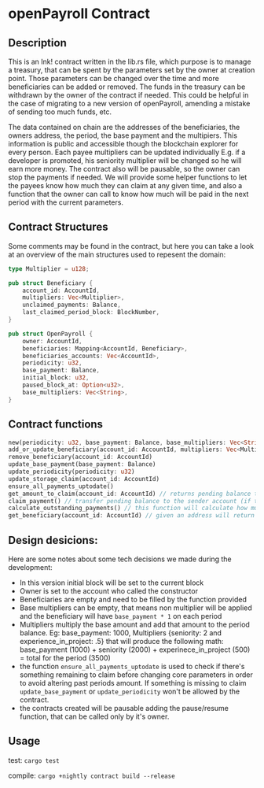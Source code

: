 # openPayroll Contract

## Description 

This is an Ink! contract written in the lib.rs file, which purpose is to manage a treasury, that can be spent by the parameters set by the owner at creation point. Those parameters can be changed over the time and more beneficiaries can be added or removed. The funds in the treasury can be withdrawn by the owner of the contract if needed. This could be helpful in the case of migrating to a new version of openPayroll, amending a mistake of sending too much funds, etc. 

The data contained on chain are the addresses of the beneficiaries, the owners address, the period, the base payment and the multipiers. This information is public and accessible though the blockchain explorer for every person. Each payee multipliers can be updated individually E.g. if a developer is promoted, his seniority multiplier will be changed so he will earn more money. The contract also will be pausable, so the owner can stop the payments if needed. We will provide some helper functions to let the payees know how much they can claim at any given time, and also a function that the owner can call to know how much will be paid in the next period with the current parameters.

## Contract Structures

Some comments may be found in the contract, but here you can take a look at an overview of the main structures used to repesent the domain:

``` RUST
type Multiplier = u128;
```

``` RUST
pub struct Beneficiary {
    account_id: AccountId,
    multipliers: Vec<Multiplier>,
    unclaimed_payments: Balance,
    last_claimed_period_block: BlockNumber,
}
```

``` RUST
pub struct OpenPayroll {
    owner: AccountId,
    beneficiaries: Mapping<AccountId, Beneficiary>,
    beneficiaries_accounts: Vec<AccountId>,
    periodicity: u32,
    base_payment: Balance,
    initial_block: u32,
    paused_block_at: Option<u32>,
    base_multipliers: Vec<String>,
}
```

## Contract functions

``` RUST
new(periodicity: u32, base_payment: Balance, base_multipliers: Vec<String>)
add_or_update_beneficiary(account_id: AccountId, multipliers: Vec<Multiplier>)
remove_beneficiary(account_id: AccountId) 
update_base_payment(base_payment: Balance)
update_periodicity(periodicity: u32)
update_storage_claim(account_id: AccountId) 
ensure_all_payments_uptodate()
get_amount_to_claim(account_id: AccountId) // returns pending balance to claim for a given account
claim_payment() // transfer pending balance to the sender account (if there's pending balance) 
calculate_outstanding_payments() // this function will calculate how much the contract remains unclaimed
get_beneficiary(account_id: AccountId) // given an address will return the beneficiary
```

## Design desicions: 

Here are some notes about some tech decisions we made during the development:

- In this version initial block will be set to the current block
- Owner is set to the account who called the constructor
- Beneficiaries are empty and need to be filled by the function provided
- Base multipliers can be empty, that means non multiplier will be applied and the beneficiary will have `base_payment * 1` on each period
- Multipliers multiply the base amount and add that amount to the period balance.
Eg: base_payment: 1000, Multipliers {seniority: 2 and experience_in_project: .5} that will produce the following math:
base_payment (1000) + seniority (2000) + experinece_in_project (500) = total for the period (3500)
- the function `ensure_all_payments_uptodate` is used to check if there's something remaining to claim before changing core parameters in order to avoid altering past periods amount. If something is missing to claim `update_base_payment` or `update_periodicity` won't be allowed by the contract.
- the contracts created will be pausable adding the pause/resume function, that can be called only by it's owner.

## Usage 
test:
`cargo test`

compile:
`cargo +nightly contract build --release`

